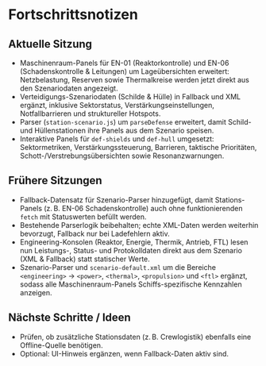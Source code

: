 # Fortschrittsnotizen

## Aktuelle Sitzung
- Maschinenraum-Panels für EN-01 (Reaktorkontrolle) und EN-06 (Schadenskontrolle & Leitungen) um Lageübersichten erweitert: Netzbelastung, Reserven sowie Thermalkreise werden jetzt direkt aus den Szenariodaten angezeigt.
- Verteidigungs-Szenariodaten (Schilde & Hülle) in Fallback und XML ergänzt, inklusive Sektorstatus, Verstärkungseinstellungen, Notfallbarrieren und struktureller Hotspots.
- Parser (`station-scenario.js`) um `parseDefense` erweitert, damit Schild- und Hüllenstationen ihre Panels aus dem Szenario speisen.
- Interaktive Panels für `def-shields` und `def-hull` umgesetzt: Sektormetriken, Verstärkungssteuerung, Barrieren, taktische Prioritäten, Schott-/Verstrebungsübersichten sowie Resonanzwarnungen.

## Frühere Sitzungen
- Fallback-Datensatz für Szenario-Parser hinzugefügt, damit Stations-Panels (z. B. EN-06 Schadenskontrolle) auch ohne funktionierenden `fetch` mit Statuswerten befüllt werden.
- Bestehende Parserlogik beibehalten; echte XML-Daten werden weiterhin bevorzugt, Fallback nur bei Ladefehlern aktiv.
- Engineering-Konsolen (Reaktor, Energie, Thermik, Antrieb, FTL) lesen nun Leistungs-, Status- und Protokolldaten direkt aus dem Szenario (XML & Fallback) statt statischer Werte.
- Szenario-Parser und `scenario-default.xml` um die Bereiche `<engineering>` → `<power>`, `<thermal>`, `<propulsion>` und `<ftl>` ergänzt, sodass alle Maschinenraum-Panels Schiffs-spezifische Kennzahlen anzeigen.

## Nächste Schritte / Ideen
- Prüfen, ob zusätzliche Stationsdaten (z. B. Crewlogistik) ebenfalls eine Offline-Quelle benötigen.
- Optional: UI-Hinweis ergänzen, wenn Fallback-Daten aktiv sind.
